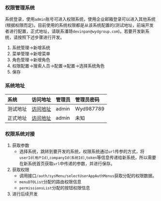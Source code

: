 ### 权限管理系统

系统登录，使用`admin`账号可进入权限系统，使用企业邮箱登录可以进入其他系统(根据权限而定)。目前使用的系统权限都是从该系统配置的(测试地址，前端开发者进行配置，正式地址，请联系潘琦`devinpan@wydgroup.com`)。若要开发新系统，请按照下述步骤进行开发。
  1. 系统管理->新增系统
  2. 菜单管理->新增菜单
  3. 角色管理->新增角色
  4. 权限配置->搜索人员->配置->配置->选择系统角色
  5. 保存

### 系统地址
 |系统|访问地址|管理员|管理员密码|
 |:-  |:-   |:-   |:-   |
 |测试地址|[访问地址](http://192.168.20.158:84/login#/login)|admin|Wyd987789|
 |正式地址|[访问地址](http://wims.51-delivery.net/#/login)|admin|未知|

### 权限系统对接
 1. 获取参数
    - 选择系统，跳转到要开发的系统，权限系统通过`url`传参的方式，将`userId(用户Id)`,`companyId(系统Id)`,`token`等信息传递给新系统，所以需要在新系统首页获取`url`中传递的参数，并进行保存。
 2. 获取权限
    - 调用接口`/auth/sysMenu/selectUserAppAuthMenus`获取分配的权限数据。
    - `menuDTOList`分配的路由权限信息
    - `permissionsList`分配的按钮权限信息
 3. 进行后续开发
